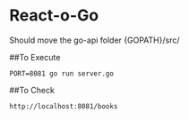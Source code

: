 # React-o-Go

Should move the go-api folder {GOPATH}/src/

##To Execute

```
PORT=8081 go run server.go
```

##To Check

```
http://localhost:8081/books
```
